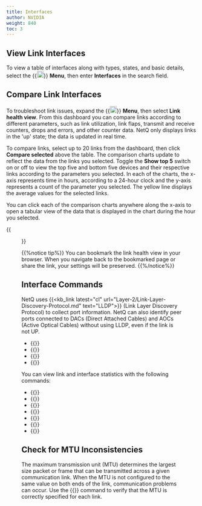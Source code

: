 ```yaml
---
title: Interfaces
author: NVIDIA
weight: 840
toc: 3
---
```


## View Link Interfaces

To view a table of interfaces along with types, states, and basic details, select the {{<img src="https://icons.cumulusnetworks.com/01-Interface-Essential/03-Menu/navigation-menu.svg" height="18" width="18">}} **Menu**, then enter **Interfaces** in the search field.

## Compare Link Interfaces

To troubleshoot link issues, expand the {{<img src="https://icons.cumulusnetworks.com/01-Interface-Essential/03-Menu/navigation-menu.svg" height="18" width="18">}} **Menu**, then select **Link health view**. From this dashboard you can compare links according to different parameters, such as link utilization, link flaps, transmit and receive counters, drops and errors, and other counter data. NetQ only displays links in the 'up' state; the data is updated in real time.

To compare links, select up to 20 links from the dashboard, then click **Compare selected** above the table. The comparison charts update to reflect the data from the links you selected. Toggle the **Show top 5** switch on or off to view the top five and bottom five devices and their respective links according to the parameters you selected. In each of the charts, the x-axis represents time in hours, according to a 24-hour clock and the y-axis represents a count of the parameter you selected. The yellow line displays the average values for the selected links.

You can click each of the comparison charts anywhere along the x-axis to open a tabular view of the data that is displayed in the chart during the hour you selected.

{{<figure src="/images/netq/link-health-comp-412.png" alt="" width="1100">}}

{{%notice tip%}}
You can bookmark the link health view in your browser. When you navigate back to the bookmarked page or share the link, your settings will be preserved.
{{%/notice%}}
## Interface Commands

NetQ uses {{<kb_link latest="cl" url="Layer-2/Link-Layer-Discovery-Protocol.md" text="LLDP">}} (Link Layer Discovery Protocol) to collect port information. NetQ can also identify peer ports connected to DACs (Direct Attached Cables) and AOCs (Active Optical Cables) without using LLDP, even if the link is not UP. 

- {{<link title="show/#netq-show-interfaces" text="netq show interfaces physical">}}
- {{<link title="show/#netq-show-interfaces" text="netq show interfaces">}}
- {{<link title="show/#netq-show-events" text="netq show events message_type interfaces">}}
- {{<link title="check/#netq check interfaces" text="netq check interfaces">}}

You can view link and interface statistics with the following commands:

- {{<link title="show/#netq-show-ethtool-stats" text="netq show ethtool-stats">}}
- {{<link title="show/#netq-show-interface-stats" text="netq show interface-stats">}}
- {{<link title="show/#netq-show-interface-utilization" text="netq show interface-utilization">}}
- {{<link title="show/#netq-show-cl-resource" text="netq show cl-resource acl">}}
- {{<link title="show/#netq-show-cl-resource" text="netq show cl-resource forwarding">}}
- {{<link title="show/#netq-show-cl-ssd-util" text="netq show cl-ssd-util">}}
- {{<link title="show/#netq-show-resource-util" text="netq show resource-util">}}

## Check for MTU Inconsistencies

The maximum transmission unit (MTU) determines the largest size packet or frame that can be transmitted across a given communication link. When the MTU is not configured to the same value on both ends of the link, communication problems can occur. Use the {{<link title="check/#netq-check-mtu" text="netq check mtu">}} command to verify that the MTU is correctly specified for each link.



